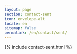 ```yaml
---
layout: page
section: contact-sent
icon: envelope-alt
locale: en
sitemap: false
permalink: /en/contact/sent/
---
```


{% include contact-sent.html %}
